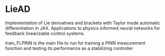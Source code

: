 # LieAD

Implementation of Lie derivatives and brackets with Taylor mode automatic differentiation in JAX.  Applications to physics informed neural networks for feedback linearizable control systems.

train_FLPINN is the main file to run for training a PINN measurement function and testing its performance as a stabilizing controller
